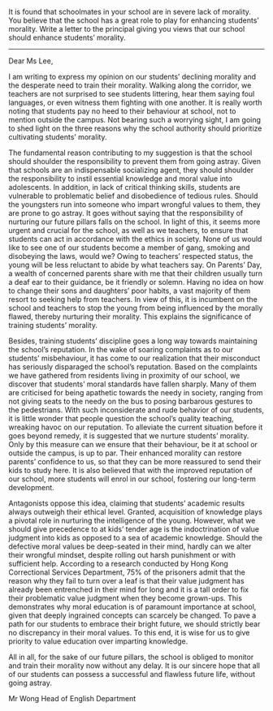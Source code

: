 It is found that schoolmates in your school are in severe lack of morality. You believe that the school has a great role to play for enhancing students’ morality. Write a letter to the principal giving you views that our school should enhance students’ morality.

---
Dear Ms Lee,

I am writing to express my opinion on our students’ declining morality and the desperate need to train their morality. Walking along the corridor, we teachers are not surprised to see students littering, hear them saying foul languages, or even witness them fighting with one another. It is really worth noting that students pay no heed to their behaviour at school, not to mention outside the campus. Not bearing such a worrying sight, I am going to shed light on the three reasons why the school authority should prioritize cultivating students’ morality.

The fundamental reason contributing to my suggestion is that the school should shoulder the responsibility to prevent them from going astray. Given that schools are an indispensable socializing agent, they should shoulder the responsibility to instil essential knowledge and moral value into adolescents. In addition, in lack of critical thinking skills, students are vulnerable to problematic belief and disobedience of tedious rules. Should the youngsters run into someone who impart wrongful values to them, they are prone to go astray. It goes without saying that the responsibility of nurturing our future pillars falls on the school. In light of this, it seems more urgent and crucial for the school, as well as we teachers, to ensure that students can act in accordance with the ethics in society. None of us would like to see one of our students become a member of gang, smoking and disobeying the laws, would we? Owing to teachers’ respected status, the young will be less reluctant to abide by what teachers say. On Parents’ Day, a wealth of concerned parents share with me that their children usually turn a deaf ear to their guidance, be it friendly or solemn. Having no idea on how to change their sons and daughters’ poor habits, a vast majority of them resort to seeking help from teachers. In view of this, it is incumbent on the school and teachers to stop the young from being influenced by the morally flawed, thereby nurturing their morality. This explains the significance of training students’ morality.

Besides, training students’ discipline goes a long way towards maintaining the school’s reputation. In the wake of soaring complaints as to our students’ misbehaviour, it has come to our realization that their misconduct has seriously disparaged the school’s reputation. Based on the complaints we have gathered from residents living in proximity of our school, we discover that students’ moral standards have fallen sharply. Many of them are criticised for being apathetic towards the needy in society, ranging from not giving seats to the needy on the bus to posing barbarous gestures to the pedestrians. With such inconsiderate and rude behavior of our students, it is little wonder that people question the school’s quality teaching, wreaking havoc on our reputation. To alleviate the current situation before it goes beyond remedy, it is suggested that we nurture students’ morality. Only by this measure can we ensure that their behaviour, be it at school or outside the campus, is up to par. Their enhanced morality can restore parents’ confidence to us, so that they can be more reassured to send their kids to study here. It is also believed that with the improved reputation of our school, more students will enrol in our school, fostering our long-term development.

Antagonists oppose this idea, claiming that students’ academic results always outweigh their ethical level. Granted, acquisition of knowledge plays a pivotal role in nurturing the intelligence of the young. However, what we should give precedence to at kids’ tender age is the indoctrination of value judgment into kids as opposed to a sea of academic knowledge. Should the defective moral values be deep-seated in their mind, hardly can we alter their wrongful mindset, despite rolling out harsh punishment or with sufficient help. According to a research conducted by Hong Kong Correctional Services Department, 75% of the prisoners admit that the reason why they fail to turn over a leaf is that their value judgment has already been entrenched in their mind for long and it is a tall order to fix their problematic value judgment when they become grown-ups. This demonstrates why moral education is of paramount importance at school, given that deeply ingrained concepts can scarcely be changed. To pave a path for our students to embrace their bright future, we should strictly bear no discrepancy in their moral values. To this end, it is wise for us to give priority to value education over imparting knowledge.

All in all, for the sake of our future pillars, the school is obliged to monitor and train their morality now without any delay. It is our sincere hope that all of our students can possess a successful and flawless future life, without going astray.

Mr Wong
Head of English Department